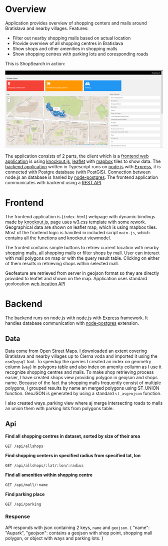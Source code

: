 # Overview

Application provides overview of shopping centers and malls around Bratislava and nearby villages.
Features:
- Filter out nearby shopping malls based on actual location
- Provide overview of all shopping centres in Bratislava
- Show shops and other amenities in shopping malls
- Show shopping centres with parking lots and coresponding roads

This is ShopSearch in action:

![Screenshot](screenshot.png)

The application consists of 2 parts, the client which is a [frontend web application](#frontend) is using [knockout.js](https://knockoutjs.com/), [leaflet](https://leafletjs.com/) with [mapbox](https://www.mapbox.com) tiles to show data. The [backend application](#backend) written in Typescript runs on [node.js](https://nodejs.org/en/) with [Express](https://expressjs.com/), it is connected with Postgre database (with PostGIS). Connection between node.js an database is hanled by [node-postgres](https://node-postgres.com/). The frontend application communicates with backend using a [REST API](#api).

# Frontend

The frontend application is (`index.html`) webpage with dynamic bindings made by [knockout.js](https://knockoutjs.com/), page uses w3.css template with some rework. Geographical data are shown on leaflet map, which is using mapbox tiles. Most of the frontend logic is handled in included script `main.js`, which contains all the functions and knockout viewmodel.

The fronted contains simple buttons to retriev current location with nearby shopping malls, all shopping malls or filter shops by mall. User can interact with mall polygons on map or with the query result table. Clicking on either of them results in retrieving shops within selected mall.

Geofeature are retrieved from server in geojson format so they are directly provided to leaflet and shown on the map.
Application uses standard geolocation [web location API](https://developer.mozilla.org/en-US/docs/Web/API/Geolocation/Using_geolocation)


# Backend

The backend runs on node.js with [node.js](https://nodejs.org/en/) with [Express](https://expressjs.com/) framework. It handles database communication with  [node-postgres](https://node-postgres.com/) extension.

## Data

Data come from Open Street Maps. I downloaded an extent covering Bratislava and nearby villages up to Čierna voda and imported it using the `osm2pgsql` tool. To speedup the queries I created an index on geometry column (`way`) in polygons table and also index on amenity collumn as I use it recognize shopping centres and malls.
To make shop retrieving process easier, I have created shops view providing polygon in geojson and shops name. Because of the fact tha shopping malls frequently consist of multiple polygons, I grouped results by name an merged polygons using ST_UNION function.
GeoJSON is generated by using a standard `st_asgeojson` function.

I also created ways_parking view where aj merge intersecting roads to malls an union them with parking lots from polygons table.

## Api

**Find all shopping centres in dataset, sorted by size of their area**

`GET /api/allshops`

**Find shopping centers in specified radius from specified lat, lon**

`GET /api/allshops/:lat/:lon/:radius`

**Find all amenities within shopping centre**

`GET /api/mall/:name`

**Find parking place**

`GET /api/parking`

### Response

API responds with json containing 2 keys, `name` and `geojson`. 
{
  "name": "Aupark",
  "geojson": contains a geojson with shop point, shopping mall polygon, or object with ways and parking lots.
}


